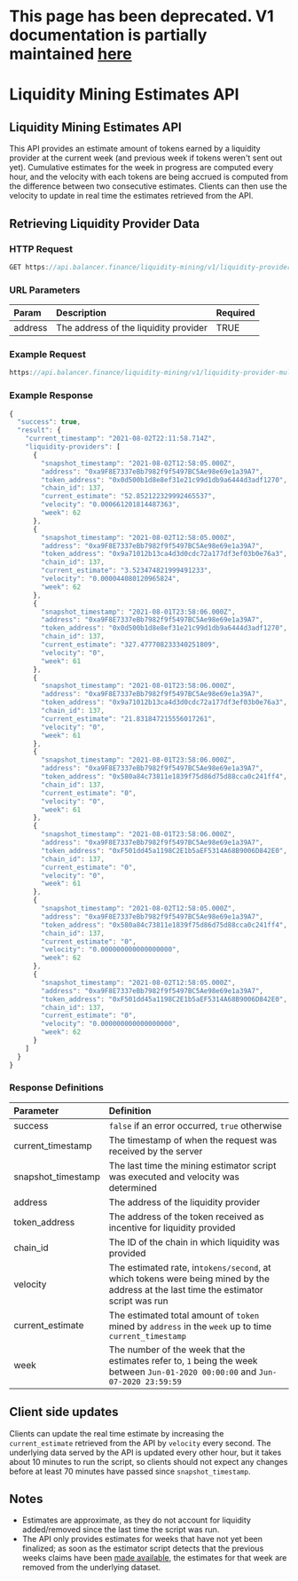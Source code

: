 # This page has been deprecated. V1 documentation is partially maintained [here](https://docs.balancer.fi/v/v1/core-concepts/bal-liquidity-mining/liquidity-mining-estimates-api)

# Liquidity Mining Estimates API

## Liquidity Mining Estimates API

This API provides an estimate amount of tokens earned by a liquidity provider at the current week \(and previous week if tokens weren't sent out yet\). Cumulative estimates for the week in progress are computed every hour, and the velocity with each tokens are being accrued is computed from the difference between two consecutive estimates. Clients can then use the velocity to update in real time the estimates retrieved from the API.

## Retrieving Liquidity Provider Data

### HTTP Request

```jsx
GET https://api.balancer.finance/liquidity-mining/v1/liquidity-provider-multitoken/:address
```

### URL Parameters

| Param | Description | Required |
| :--- | :--- | :--- |
| address | The address of the liquidity provider | TRUE |

### Example Request

```jsx
https://api.balancer.finance/liquidity-mining/v1/liquidity-provider-multitoken/0xa9F8E7337eBb7982f9f5497BC5Ae98e69e1a39A7
```

### Example Response

```jsx
{
  "success": true,
  "result": {
    "current_timestamp": "2021-08-02T22:11:58.714Z",
    "liquidity-providers": [
      {
        "snapshot_timestamp": "2021-08-02T12:58:05.000Z",
        "address": "0xa9F8E7337eBb7982f9f5497BC5Ae98e69e1a39A7",
        "token_address": "0x0d500b1d8e8ef31e21c99d1db9a6444d3adf1270",
        "chain_id": 137,
        "current_estimate": "52.852122329992465537",
        "velocity": "0.000661201814487363",
        "week": 62
      },
      {
        "snapshot_timestamp": "2021-08-02T12:58:05.000Z",
        "address": "0xa9F8E7337eBb7982f9f5497BC5Ae98e69e1a39A7",
        "token_address": "0x9a71012b13ca4d3d0cdc72a177df3ef03b0e76a3",
        "chain_id": 137,
        "current_estimate": "3.523474821999491233",
        "velocity": "0.000044080120965824",
        "week": 62
      },
      {
        "snapshot_timestamp": "2021-08-01T23:58:06.000Z",
        "address": "0xa9F8E7337eBb7982f9f5497BC5Ae98e69e1a39A7",
        "token_address": "0x0d500b1d8e8ef31e21c99d1db9a6444d3adf1270",
        "chain_id": 137,
        "current_estimate": "327.477708233340251809",
        "velocity": "0",
        "week": 61
      },
      {
        "snapshot_timestamp": "2021-08-01T23:58:06.000Z",
        "address": "0xa9F8E7337eBb7982f9f5497BC5Ae98e69e1a39A7",
        "token_address": "0x9a71012b13ca4d3d0cdc72a177df3ef03b0e76a3",
        "chain_id": 137,
        "current_estimate": "21.831847215556017261",
        "velocity": "0",
        "week": 61
      },
      {
        "snapshot_timestamp": "2021-08-01T23:58:06.000Z",
        "address": "0xa9F8E7337eBb7982f9f5497BC5Ae98e69e1a39A7",
        "token_address": "0x580a84c73811e1839f75d86d75d88cca0c241ff4",
        "chain_id": 137,
        "current_estimate": "0",
        "velocity": "0",
        "week": 61
      },
      {
        "snapshot_timestamp": "2021-08-01T23:58:06.000Z",
        "address": "0xa9F8E7337eBb7982f9f5497BC5Ae98e69e1a39A7",
        "token_address": "0xF501dd45a1198C2E1b5aEF5314A68B9006D842E0",
        "chain_id": 137,
        "current_estimate": "0",
        "velocity": "0",
        "week": 61
      },
      {
        "snapshot_timestamp": "2021-08-02T12:58:05.000Z",
        "address": "0xa9F8E7337eBb7982f9f5497BC5Ae98e69e1a39A7",
        "token_address": "0x580a84c73811e1839f75d86d75d88cca0c241ff4",
        "chain_id": 137,
        "current_estimate": "0",
        "velocity": "0.000000000000000000",
        "week": 62
      },
      {
        "snapshot_timestamp": "2021-08-02T12:58:05.000Z",
        "address": "0xa9F8E7337eBb7982f9f5497BC5Ae98e69e1a39A7",
        "token_address": "0xF501dd45a1198C2E1b5aEF5314A68B9006D842E0",
        "chain_id": 137,
        "current_estimate": "0",
        "velocity": "0.000000000000000000",
        "week": 62
      }
    ]
  }
}
```

### Response Definitions

| Parameter | Definition |
| :--- | :--- |
| success | `false` if an error occurred, `true` otherwise |
| current\_timestamp | The timestamp of when the request was received by the server |
| snapshot\_timestamp | The last time the mining estimator script was executed and velocity was determined |
| address | The address of the liquidity provider |
| token\_address | The address of the token received as incentive for liquidity provided |
| chain\_id | The ID of the chain in which liquidity was provided |
| velocity | The estimated rate, in`tokens/second`, at which tokens were being mined by the address at the last time the estimator script was run |
| current\_estimate | The estimated total amount of `token` mined by `address` in the `week` up to time `current_timestamp` |
| week | The number of the week that the estimates refer to, `1` being the week between `Jun-01-2020 00:00:00` and `Jun-07-2020 23:59:59` |

## Client side updates

Clients can update the real time estimate by increasing the `current_estimate` retrieved from the API by `velocity` every second. The underlying data served by the API is updated every other hour, but it takes about 10 minutes to run the script, so clients should not expect any changes before at least 70 minutes have passed since `snapshot_timestamp`.

## Notes

* Estimates are approximate, as they do not account for liquidity added/removed since the last time the script was run.
* The API only provides estimates for weeks that have not yet been finalized; as soon as the estimator script detects that the previous weeks claims have been [made available](https://ipfs.fleek.co/ipns/balancer-team-bucket.storage.fleek.co/balancer-claim/snapshot), the estimates for that week are removed from the underlying dataset.

